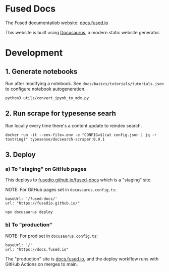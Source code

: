 # Fused Docs

The Fused documentatiob website: [docs.fused.io](https://docs.fused.io/)

This website is built using [Docusaurus](https://docusaurus.io/), a modern static website generator.

# Development

## 1. Generate notebooks

Run after modifying a notebook. See `docs/basics/tutorials/tutorials.json` to configure notebook autogeneration.

```
python3 utils/convert_ipynb_to_mdx.py
```


## 2. Run scrape for typesense searh

Run locally every time there's a content update to reindex search.

```
docker run -it --env-file=.env -e "CONFIG=$(cat config.json | jq -r tostring)" typesense/docsearch-scraper:0.9.1
```

## 3. Deploy 

### a) To "staging" on GitHub pages

This deploys to [fusedio.github.io/fused-docs](https://fusedio.github.io/fused-docs/) which is a "staging" site.

NOTE: For GitHub pages set in `docusaurus.config.ts`:
```
baseUrl: '/fused-docs/'
url: "https://fusedio.github.io/"
```

```
npx docusaurus deploy   
```

### b) To "production"

NOTE: For prod set in `docusaurus.config.ts`:
```
baseUrl: '/'
url: "https://docs.fused.io"
```

The "production" site is [docs.fused.io](https://docs.fused.io/), and the deploy workflow runs with GitHub Actions on merges to main.
